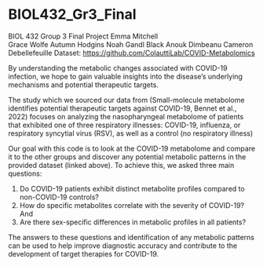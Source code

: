 # BIOL432_Gr3_Final
BIOL 432 Group 3 Final Project 
Emma Mitchell  
Grace Wolfe 
Autumn Hodgins
Noah Gandl Black 
Anouk Dimbeanu 
Cameron Debellefeuille 
Dataset: https://github.com/ColauttiLab/COVID-Metabolomics 

By understanding the metabolic changes associated with COVID-19 infection, we hope to gain valuable insights into the disease’s underlying mechanisms and potential therapeutic targets.

The study which we sourced our data from (Small-molecule metabolome identifies potential therapeutic targets against COVID-19, Bennet et al., 2022) focuses on analyzing the nasopharyngeal metabolome of patients that exhibited one of three respiratory illnesses: COVID-19, influenza, or respiratory syncytial virus (RSV), as well as a control (no respiratory illness) 

Our goal with this code is to look at the COVID-19 metabolome and compare it to the other groups and discover any potential metabolic patterns in the provided dataset (linked above). To achieve this, we asked three main questions: 
1. Do  COVID-19 patients exhibit distinct metabolite profiles compared to non-COVID-19 controls?
2. How do specific metabolites correlate with the severity of COVID-19? And
3. Are there sex-specific differences in metabolic profiles in all patients?

The answers to these questions and identification of any metabolic patterns can be used to help improve diagnostic accuracy and contribute to the development of target therapies for COVID-19.



